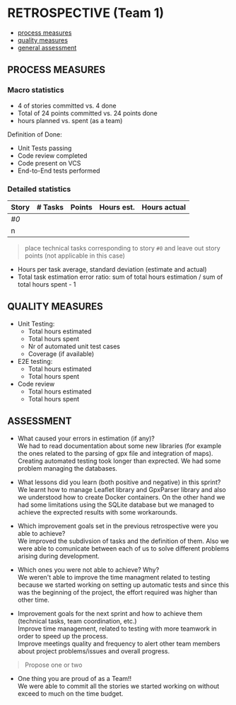 RETROSPECTIVE (Team 1)
=====================================


- [process measures](#process-measures)
- [quality measures](#quality-measures)
- [general assessment](#assessment)

## PROCESS MEASURES 

### Macro statistics

- 4 of stories committed vs. 4 done 
- Total of 24 points committed vs. 24 points done 
-  hours planned vs. spent (as a team)

Definition of Done: 
- Unit Tests passing
- Code review completed
- Code present on VCS
- End-to-End tests performed


### Detailed statistics

| Story  | # Tasks | Points | Hours est. | Hours actual |
|--------|---------|--------|------------|--------------|
| _#0_   |         |       |            |              |
| n      |         |        |            |              |
   

> place technical tasks corresponding to story `#0` and leave out story points (not applicable in this case)

- Hours per task average, standard deviation (estimate and actual)
- Total task estimation error ratio: sum of total hours estimation / sum of total hours spent - 1

  
## QUALITY MEASURES 

- Unit Testing:
  - Total hours estimated
  - Total hours spent
  - Nr of automated unit test cases 
  - Coverage (if available)
- E2E testing:
  - Total hours estimated
  - Total hours spent
- Code review 
  - Total hours estimated 
  - Total hours spent
  


## ASSESSMENT

- What caused your errors in estimation (if any)?  
We had to read documentation about some new libraries (for example the ones related to the parsing of gpx file and integration of maps). Creating automated testing took longer than exprected. We had some problem managing the databases.


- What lessons did you learn (both positive and negative) in this sprint?  
We learnt how to manage Leaflet library and GpxParser library and also we understood how to create Docker containers. On the other hand we had some limitations using the SQLite database but we managed to achieve the exprected results with some workarounds.

- Which improvement goals set in the previous retrospective were you able to achieve?  
We improved the subdivsion of tasks and the definition of them. Also we were able to comunicate between each of us to solve different problems arising during development.
  
- Which ones you were not able to achieve? Why?  
We weren't able to improve the time managment related to testing because we started working on setting up automatic tests and since this was the beginning of the project, the effort required was higher than other time.

- Improvement goals for the next sprint and how to achieve them (technical tasks, team coordination, etc.)  
Improve time management, related to testing with more teamwork in order to speed up the process.  
Improve meetings quality and frequency to alert other team members about project problems/issues and overall progress.

> Propose one or two

- One thing you are proud of as a Team!!  
We were able to commit all the stories we started working on without exceed to much on the time budget.